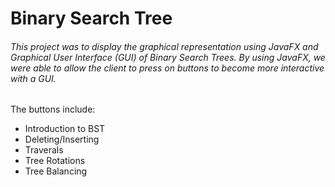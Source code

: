 # Binary Search Tree 
###### This project was to display the graphical representation using JavaFX and Graphical User Interface (GUI) of Binary Search Trees. By using JavaFX, we were able to allow the client to press on buttons to become more interactive with a GUI. 

The buttons include:
* Introduction to BST
* Deleting/Inserting
* Traverals
* Tree Rotations
* Tree Balancing
